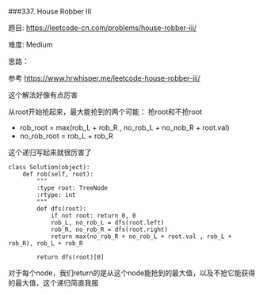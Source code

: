 ###337. House Robber III


题目:
<https://leetcode-cn.com/problems/house-robber-iii/>


难度:
Medium

思路：

参考
<https://www.hrwhisper.me/leetcode-house-robber-iii/>

这个解法好像有点厉害

从root开始抢起来，最大能抢到的两个可能： 抢root和不抢root

- rob_root = max(rob_L + rob_R , no_rob_L + no_nob_R + root.val)
- no_rob_root = rob_L + rob_R


这个递归写起来就很厉害了


```
class Solution(object):
    def rob(self, root):
        """
        :type root: TreeNode
        :rtype: int
        """
        def dfs(root):
            if not root: return 0, 0
            rob_L, no_rob_L = dfs(root.left)
            rob_R, no_rob_R = dfs(root.right)
            return max(no_rob_R + no_rob_L + root.val , rob_L + rob_R), rob_L + rob_R

        return dfs(root)[0]

```

对于每个node，我们return的是从这个node能抢到的最大值，以及不抢它能获得的最大值，这个递归简直我服



